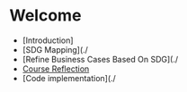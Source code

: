 # Welcome
- [Introduction]
- [SDG Mapping](./
- [Refine Business Cases Based On SDG](./
- [Course Reflection](./COURSE-REFLECTION.MD)
- [Code implementation](./
